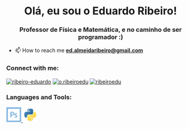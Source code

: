 <h1 align="center">Olá, eu sou o Eduardo Ribeiro!</h1>
<h3 align="center">Professor de Física e Matemática, e no caminho de ser programador :)</h3>

- 📫 How to reach me **ed.almeidaribeiro@gmail.com**

<h3 align="left">Connect with me:</h3>
<p align="left">
<a href="https://linkedin.com/in/ribeiro-eduardo" target="blank"><img align="center" src="https://raw.githubusercontent.com/rahuldkjain/github-profile-readme-generator/master/src/images/icons/Social/linked-in-alt.svg" alt="ribeiro-eduardo" height="30" width="40" /></a>
<a href="https://instagram.com/o.ribeiroedu" target="blank"><img align="center" src="https://raw.githubusercontent.com/rahuldkjain/github-profile-readme-generator/master/src/images/icons/Social/instagram.svg" alt="o.ribeiroedu" height="30" width="40" /></a>
<a href="https://www.hackerrank.com/ribeiroedu" target="blank"><img align="center" src="https://raw.githubusercontent.com/rahuldkjain/github-profile-readme-generator/master/src/images/icons/Social/hackerrank.svg" alt="ribeiroedu" height="30" width="40" /></a>
</p>

<h3 align="left">Languages and Tools:</h3>
<p align="left"> <a href="https://www.photoshop.com/en" target="_blank"> <img src="https://raw.githubusercontent.com/devicons/devicon/master/icons/photoshop/photoshop-line.svg" alt="photoshop" width="40" height="40"/> </a> <a href="https://www.python.org" target="_blank"> <img src="https://raw.githubusercontent.com/devicons/devicon/master/icons/python/python-original.svg" alt="python" width="40" height="40"/> </a> </p>
